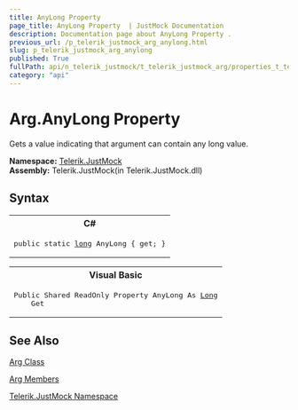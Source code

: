 ```yaml
---
title: AnyLong Property 
page_title: AnyLong Property  | JustMock Documentation
description: Documentation page about AnyLong Property .
previous_url: /p_telerik_justmock_arg_anylong.html
slug: p_telerik_justmock_arg_anylong
published: True
fullPath: api/n_telerik_justmock/t_telerik_justmock_arg/properties_t_telerik_justmock_arg/p_telerik_justmock_arg_anylong
category: "api"
---
```


# Arg.AnyLong Property



Gets a value indicating that argument can contain any long value.


 **Namespace:**  [Telerik.JustMock](n_telerik_justmock) <br> **Assembly:** Telerik.JustMock(in Telerik.JustMock.dll)
## Syntax


<div id="syntaxCodeBlocks" class="code"><span codeLanguage="CSharp"><table><tr><th>C#</th></tr><tr><td><pre xml:space="preserve"><span class="keyword">public</span> <span class="keyword">static</span> <a href="https://msdn2.microsoft.com/en-us/library/6yy583ek" target="_blank">long</a> <span class="identifier">AnyLong</span> { <span class="keyword">get</span>; }</pre></td></tr></table></span><span codeLanguage="VisualBasicDeclaration"><table><tr><th>Visual Basic</th></tr><tr><td><pre xml:space="preserve"><span class="keyword">Public</span> <span class="keyword">Shared</span> <span class="keyword">ReadOnly</span> <span class="keyword">Property</span> <span class="identifier">AnyLong</span> <span class="keyword">As</span> <a href="https://msdn2.microsoft.com/en-us/library/6yy583ek" target="_blank">Long</a>
	<span class="keyword">Get</span></pre></td></tr></table></span></div>


## See Also



 [Arg Class](t_telerik_justmock_arg) 

 [Arg Members](allmembers_t_telerik_justmock_arg) 

 [Telerik.JustMock Namespace](n_telerik_justmock) 



